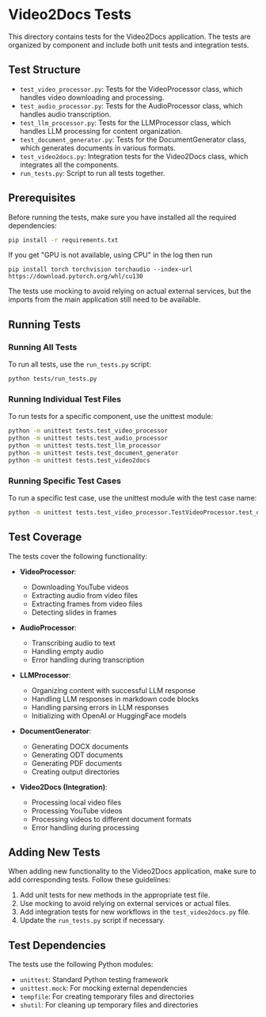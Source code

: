 # Video2Docs Tests

This directory contains tests for the Video2Docs application. The tests are organized by component and include both unit tests and integration tests.

## Test Structure

- `test_video_processor.py`: Tests for the VideoProcessor class, which handles video downloading and processing.
- `test_audio_processor.py`: Tests for the AudioProcessor class, which handles audio transcription.
- `test_llm_processor.py`: Tests for the LLMProcessor class, which handles LLM processing for content organization.
- `test_document_generator.py`: Tests for the DocumentGenerator class, which generates documents in various formats.
- `test_video2docs.py`: Integration tests for the Video2Docs class, which integrates all the components.
- `run_tests.py`: Script to run all tests together.

## Prerequisites

Before running the tests, make sure you have installed all the required dependencies:

```bash
pip install -r requirements.txt
```

If you get "GPU is not available, using CPU" in the log then run
```
pip install torch torchvision torchaudio --index-url https://download.pytorch.org/whl/cu130
```


The tests use mocking to avoid relying on actual external services, but the imports from the main application still need to be available.

## Running Tests

### Running All Tests

To run all tests, use the `run_tests.py` script:

```bash
python tests/run_tests.py
```

### Running Individual Test Files

To run tests for a specific component, use the unittest module:

```bash
python -m unittest tests.test_video_processor
python -m unittest tests.test_audio_processor
python -m unittest tests.test_llm_processor
python -m unittest tests.test_document_generator
python -m unittest tests.test_video2docs
```

### Running Specific Test Cases

To run a specific test case, use the unittest module with the test case name:

```bash
python -m unittest tests.test_video_processor.TestVideoProcessor.test_download_youtube_video
```

## Test Coverage

The tests cover the following functionality:

- **VideoProcessor**:
  - Downloading YouTube videos
  - Extracting audio from video files
  - Extracting frames from video files
  - Detecting slides in frames

- **AudioProcessor**:
  - Transcribing audio to text
  - Handling empty audio
  - Error handling during transcription

- **LLMProcessor**:
  - Organizing content with successful LLM response
  - Handling LLM responses in markdown code blocks
  - Handling parsing errors in LLM responses
  - Initializing with OpenAI or HuggingFace models

- **DocumentGenerator**:
  - Generating DOCX documents
  - Generating ODT documents
  - Generating PDF documents
  - Creating output directories

- **Video2Docs (Integration)**:
  - Processing local video files
  - Processing YouTube videos
  - Processing videos to different document formats
  - Error handling during processing

## Adding New Tests

When adding new functionality to the Video2Docs application, make sure to add corresponding tests. Follow these guidelines:

1. Add unit tests for new methods in the appropriate test file.
2. Use mocking to avoid relying on external services or actual files.
3. Add integration tests for new workflows in the `test_video2docs.py` file.
4. Update the `run_tests.py` script if necessary.

## Test Dependencies

The tests use the following Python modules:

- `unittest`: Standard Python testing framework
- `unittest.mock`: For mocking external dependencies
- `tempfile`: For creating temporary files and directories
- `shutil`: For cleaning up temporary files and directories
